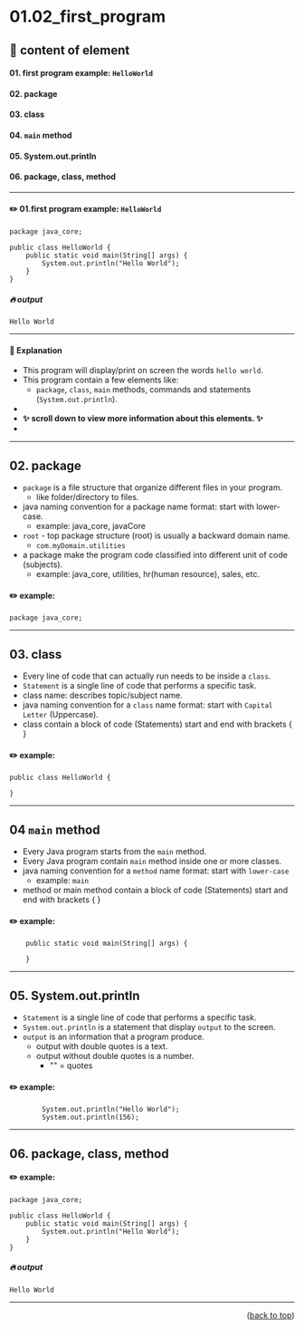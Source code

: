 <a name="topage"></a>

# 01.02_first_program

## 📜 content of element

#### **01**. first program example: `HelloWorld`
#### **02.** package
#### **03.** class
#### **04.** `main` method
#### **05.** System.out.println
#### **06.** package, class, method

-----

#### ✏️ 01.first program example: `HelloWorld`

```
package java_core;

public class HelloWorld {
	public static void main(String[] args) {
		System.out.println("Hello World");
	}
}
```

##### 🔥 output

```
Hello World
```

-----

#### 📍 Explanation

* This program will display/print on screen the words `hello world`.
* This program contain a few elements like:
    * `package`, `class`, `main` methods, commands and statements (`System.out.println`).
*
* **✨ scroll down to view more information about this elements. ✨**
* 
----- 

## 02. package 
* `package` is a file structure that organize different files in your program.
   * like folder/directory to files.
* java naming convention for a package name format: start with lower-case.
   * example: java_core, javaCore
* `root` - top package structure (root) is usually a backward domain name.
   * `com.myDomain.utilities`
* a package make the program code classified into different unit of code (subjects).
   * example: java_core, utilities, hr(human resource), sales, etc.
  
#### ✏️ example: 
```
package java_core;
```

-----

## 03. class

* Every line of code that can actually run needs to be inside a `class`.
* `Statement` is a single line of code that performs a specific task.
* class name: describes topic/subject name.
* java naming convention for a `class` name format: start with `Capital Letter` (Uppercase).
* class contain a block of code (Statements) start and end with brackets { }

#### ✏️ example:  
```
public class HelloWorld {

}
```

-----

## 04 `main` method

* Every Java program starts from the `main` method.
* Every Java program contain `main` method inside one or more classes.
* java naming convention for a `method` name format: start with `lower-case`
   * example: `main` 
* method or main method contain a block of code (Statements) start and end with brackets { }

#### ✏️ example: 
```
	public static void main(String[] args) {

	}
```

-----

## 05. System.out.println

* `Statement` is a single line of code that performs a specific task.
* `System.out.println` is a statement that display `output` to the screen.
* `output` is an information that a program produce.
   * output with double quotes is a text.
   * output without double quotes is a number.
      * "" = quotes  

#### ✏️ example: 
```
		System.out.println("Hello World");
		System.out.println(156);
```

----

## 06. package, class, method

#### ✏️ example: 

```
package java_core;

public class HelloWorld {
	public static void main(String[] args) {
		System.out.println("Hello World");
	}
}
```

##### 🔥 output

```
Hello World
```

----

<p align="right">(<a href="#topage">back to top</a>)</p>
<br/>
<br/>

